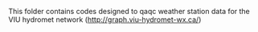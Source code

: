This folder contains codes designed to qaqc weather station data for the VIU hydromet network (http://graph.viu-hydromet-wx.ca/)
